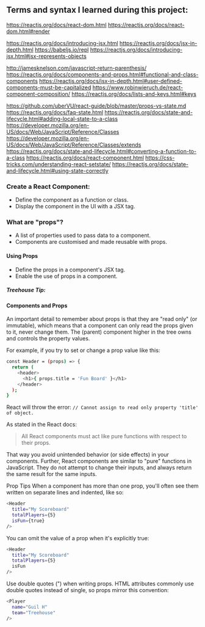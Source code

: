 ## Terms and syntax I learned during this project:

https://reactjs.org/docs/react-dom.html
https://reactjs.org/docs/react-dom.html#render

https://reactjs.org/docs/introducing-jsx.html
https://reactjs.org/docs/jsx-in-depth.html
https://babeljs.io/repl
https://reactjs.org/docs/introducing-jsx.html#jsx-represents-objects

http://jamesknelson.com/javascript-return-parenthesis/
https://reactjs.org/docs/components-and-props.html#functional-and-class-components
https://reactjs.org/docs/jsx-in-depth.html#user-defined-components-must-be-capitalized
https://www.robinwieruch.de/react-component-composition/
https://reactjs.org/docs/lists-and-keys.html#keys

https://github.com/uberVU/react-guide/blob/master/props-vs-state.md
https://reactjs.org/docs/faq-state.html
https://reactjs.org/docs/state-and-lifecycle.html#adding-local-state-to-a-class
https://developer.mozilla.org/en-US/docs/Web/JavaScript/Reference/Classes
https://developer.mozilla.org/en-US/docs/Web/JavaScript/Reference/Classes/extends
https://reactjs.org/docs/state-and-lifecycle.html#converting-a-function-to-a-class
https://reactjs.org/docs/react-component.html
https://css-tricks.com/understanding-react-setstate/
https://reactjs.org/docs/state-and-lifecycle.html#using-state-correctly

### Create a React Component:
  * Define the component as a function or class.
  * Display the component in the UI with a JSX tag.

### What are "props"?
  * A list of properties used to pass data to a component.
  * Components are customised and made reusable with props.

 #### Using Props
 * Define the props in a component's JSX tag.
 * Enable the use of props in a component.

 ##### Treehouse Tip:
 #### Components and Props
An important detail to remember about props is that they are "read only" (or immutable), which means that a component can only read the props given to it, never change them. The (parent) component higher in the tree owns and controls the property values.

For example, if you try to set or change a prop value like this:

```sh
const Header = (props) => {
  return (
    <header>
      <h1>{ props.title = 'Fun Board' }</h1>
    </header>
  );
}
```
React will throw the error: `// Cannot assign to read only property 'title' of object.`

As stated in the React docs:

> All React components must act like pure functions with respect to their props.

That way you avoid unintended behavior (or side effects) in your components. Further, React components are similar to "pure" functions in JavaScript. They do not attempt to change their inputs, and always return the same result for the same inputs.

Prop Tips
When a component has more than one prop, you'll often see them written on separate lines and indented, like so:

```sh
<Header 
  title="My Scoreboard" 
  totalPlayers={5}
  isFun={true}
/>
```
You can omit the value of a prop when it's explicitly true:

```sh
<Header 
  title="My Scoreboard" 
  totalPlayers={5}
  isFun
/>
```
Use double quotes (") when writing props. HTML attributes commonly use double quotes instead of single, so props mirror this convention:

```sh
<Player 
  name="Guil H"
  team="Treehouse"
/> 
```


